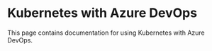 # Kubernetes with Azure DevOps

This page contains documentation for using Kubernetes with Azure DevOps.
